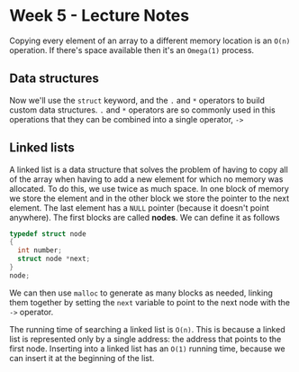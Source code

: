 # Week 5 - Lecture Notes

Copying every element of an array to a different memory location is an `O(n)` operation. If there's space available then it's an `Omega(1)` process.

## Data structures

Now we'll use the `struct` keyword, and the `.` and `*` operators to build custom data structures. `.` and `*` operators are so commonly used in this operations that they can be combined into a single operator, `->`

## Linked lists

A linked list is a data structure that solves the problem of having to copy all of the array when having to add a new element for which no memory was allocated. To do this, we use twice as much space. In one block of memory we store the element and in the other block we store the pointer to the next element. The last element has a `NULL` pointer (because it doesn't point anywhere). The first blocks are called **nodes**. We can define it as follows

``` c
typedef struct node
{
  int number;
  struct node *next;
}
node;
```

We can then use `malloc` to generate as many blocks as needed, linking them together by setting the `next` variable to point to the next node with the `->` operator.

The running time of searching a linked list is `O(n)`. This is because a linked list is represented only by a single address: the address that points to the first node. Inserting into a linked list has an `O(1)` running time, because we can insert it at the beginning of the list.
